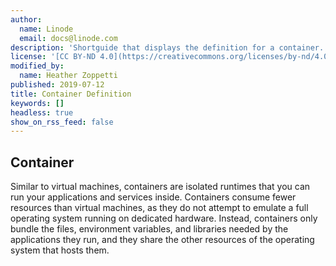 ```yaml
---
author:
  name: Linode
  email: docs@linode.com
description: 'Shortguide that displays the definition for a container.'
license: '[CC BY-ND 4.0](https://creativecommons.org/licenses/by-nd/4.0)'
modified_by:
  name: Heather Zoppetti
published: 2019-07-12
title: Container Definition
keywords: []
headless: true
show_on_rss_feed: false
---
```


## Container

Similar to virtual machines, containers are isolated runtimes that you can run your applications and services inside. Containers consume fewer resources than virtual machines, as they do not attempt to emulate a full operating system running on dedicated hardware. Instead, containers only bundle the files, environment variables, and libraries needed by the applications they run, and they share the other resources of the operating system that hosts them.
